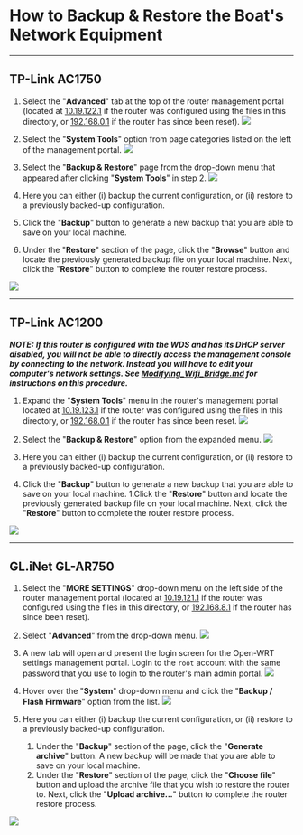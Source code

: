 # How to Backup & Restore the Boat's Network Equipment #
---
## TP-Link AC1750 ##
1. Select the "**Advanced**" tab at the top of the router management portal (located at [10.19.122.1](http://10.19.122.1) if the router was configured using the files in this directory, or [192.168.0.1](http://192.168.0.1) if the router has since been reset).
![](../NetworkingImages/Backup_AC1750_1.png)

1. Select the "**System Tools**" option from page categories listed on the left of the management portal.
![](../NetworkingImages/Backup_AC1750_2.png)

1. Select the "**Backup & Restore**" page from the drop-down menu that appeared after clicking "**System Tools**" in step 2.
![](../NetworkingImages/Backup_AC1750_3.png)

1. Here you can either (i) backup the current configuration, or (ii) restore to a previously backed-up configuration.
  1. Click the "**Backup**" button to generate a new backup that you are able to save on your local machine.
  1. Under the "**Restore**" section of the page, click the "**Browse**" button and locate the previously generated backup file on your local machine. Next, click the "**Restore**" button to complete the router restore process.

  ![](../NetworkingImages/Backup_AC1750_4.png)

---
## TP-Link AC1200 ##

***NOTE: If this router is configured with the WDS and has its DHCP server disabled, you will not be able to directly access the management console by connecting to the network. Instead you will have to edit your computer's network settings. See [Modifying_Wifi_Bridge.md](../Modifying_WiFi_Bridge.md#step-3-configuring-the-ac1200) for instructions on this procedure.***

1. Expand the "**System Tools**" menu in the router's management portal located at [10.19.123.1](http://10.19.123.1) if the router was configured using the files in this directory, or [192.168.0.1](http://192.168.0.1) if the router has since been reset.
![](../NetworkingImages/Backup_AC1200_1.png)

1. Select the "**Backup & Restore**" option from the expanded menu.
![](../NetworkingImages/Backup_AC1200_2.png)

1.  Here you can either (i) backup the current configuration, or (ii) restore to a previously backed-up configuration.
  1. Click the "**Backup**" button to generate a new backup that you are able to save on your local machine.
  1.Click the "**Restore**" button and locate the previously generated backup file on your local machine. Next, click the "**Restore**" button to complete the router restore process.  

  ![](../NetworkingImages/Backup_AC1200_3.png)

---
## GL.iNet GL-AR750 ##

1. Select the "**MORE SETTINGS**" drop-down menu on the left side of the router management portal (located at [10.19.121.1](http://10.19.121.1) if the router was configured using the files in this directory, or [192.168.8.1](http://192.168.8.1) if the router has since been reset).

1. Select "**Advanced**" from the drop-down menu.
  ![](../NetworkingImages/Backup_GL-AR750_1.png)

1. A new tab will open and present the login screen for the Open-WRT settings management portal. Login to the `root` account with the same password that you use to login to the router's main admin portal.
  ![](../NetworkingImages/Backup_GL-AR750_2.png)

1. Hover over the "**System**" drop-down menu and click the "**Backup / Flash Firmware**" option from the list.
  ![](../NetworkingImages/Backup_GL-AR750_3.png)

1. Here you can either (i) backup the current configuration, or (ii) restore to a previously backed-up configuration.
    1. Under the "**Backup**" section of the page, click the "**Generate archive**" button. A new backup will be made that you are able to save on your local machine.
    1. Under the "**Restore**" section of the page, click the "**Choose file**" button and upload the archive file that you wish to restore the router to. Next, click the "**Upload archive...**" button to complete the router restore process.

  ![](../NetworkingImages/Backup_GL-AR750_4.png)
